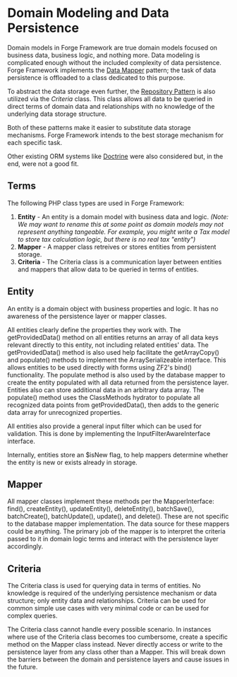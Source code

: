 # Domain Modeling and Data Persistence

Domain models in Forge Framework are true domain models focused on business data, business
logic, and nothing more. Data modeling is complicated enough without the included complexity
of data persistence. Forge Framework implements the
[Data Mapper](http://martinfowler.com/eaaCatalog/dataMapper.html) pattern; the task of data
persistence is offloaded to a class dedicated to this purpose.

To abstract the data storage even further, the
[Repository Pattern](http://martinfowler.com/eaaCatalog/repository.html) is also utilized via
the *Criteria* class. This class allows all data to be queried in direct terms of domain data
and relationships with no knowledge of the underlying data storage structure.

Both of these patterns make it easier to substitute data storage mechanisms. Forge Framework
intends to the best storage mechanism for each specific task.

Other existing ORM systems like [Doctrine](http://www.doctrine-project.org/projects/orm.html)
were also considered but, in the end, were not a good fit.

## Terms

The following PHP class types are used in Forge Framework:

1. **Entity** - An entity is a domain model with business data and logic. *(Note: We may want
   to rename this at some point as domain models may not represent anything tangeable. For
   example, you might write a Tax model to store tax calculation logic, but there is no real
   tax "entity")*
2. **Mapper** - A mapper class retreives or stores entities from persistent storage.
3. **Criteria** - The Criteria class is a communication layer between entities and mappers
   that allow data to be queried in terms of entities.

## Entity
An entity is a domain object with business properties and logic. It has no awareness of the
persistence layer or mapper classes.

All entities clearly define the properties they work with. The getProvidedData() method on all
entities returns an array of all data keys relevant directly to this entity, not including
related entities' data. The getProvidedData() method is also used help facilitate the
getArrayCopy() and populate() methods to implement the ArraySerializeable interface. This
allows entities to be used directly with forms using ZF2's bind() functionality. The populate
method is also used by the database mapper to create the entity populated with all data
returned from the persistence layer. Entities also can store additional data in an arbitrary
data array. The populate() method uses the ClassMethods hydrator to populate all recognized
data points from getProvidedData(), then adds to the generic data array for unrecognized
properties.

All entities also provide a general input filter which can be used for validation. This is done
by implementing the InputFilterAwareInterface interface.

Internally, entities store an $isNew flag, to help mappers determine whether the entity is new
or exists already in storage.

## Mapper
All mapper classes implement these methods per the MapperInterface: find(), createEntity(),
updateEntity(), deleteEntity(), batchSave(), batchCreate(), batchUpdate(), update(), and
delete(). These are not specific to the database mapper implementation. The data source for
these mappers could be anything. The primary job of the mapper is to interpret the criteria
passed to it in domain logic terms and interact with the persistence layer accordingly.

## Criteria

The Criteria class is used for querying data in terms of entities. No knowledge is required of
the underlying persistence mechanism or data structure; only entity data and relationships.
Criteria can be used for common simple use cases with very minimal code or can be used for
complex queries.

The Criteria class cannot handle every possible scenario. In instances where use of the
Criteria class becomes too cumbersome, create a specific method on the Mapper class instead.
Never directly access or write to the persistence layer from any class other than a Mapper.
This will break down the barriers between the domain and persistence layers and cause issues in
the future.
